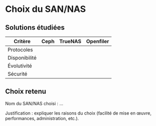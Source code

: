 
# Choix du SAN/NAS

## Solutions étudiées

| Critère       | Ceph | TrueNAS | Openfiler |
|---------------|------|---------|-----------|
| Protocoles    |      |         |           |
| Disponibilité |      |         |           |
| Évolutivité   |      |         |           |
| Sécurité      |      |         |           |

## Choix retenu
Nom du SAN/NAS choisi : …  

Justification : expliquer les raisons du choix (facilité de mise en œuvre, performances, administration, etc.).

